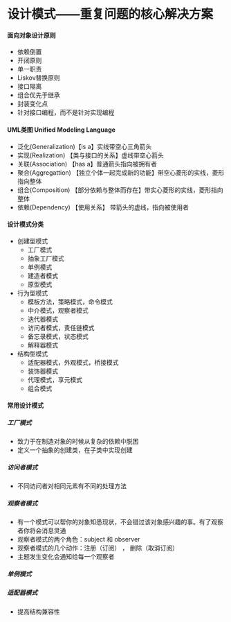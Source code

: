 # 设计模式——重复问题的核心解决方案

#### 面向对象设计原则

+ 依赖倒置
+ 开闭原则
+ 单一职责
+ Liskov替换原则
+ 接口隔离
+ 组合优先于继承
+ 封装变化点
+ 针对接口编程，而不是针对实现编程

#### UML类图 Unified Modeling Language

+ 泛化(Generalization)【is a】实线带空心三角箭头
+ 实现(Realization) 【类与接口的关系】虚线带空心箭头
+ 关联(Association) 【has a】普通箭头指向被拥有者
+ 聚合(Aggregattion) 【独立个体一起完成新的功能】带空心菱形的实线，菱形指向整体
+ 组合(Composition) 【部分依赖与整体而存在】带实心菱形的实线，菱形指向整体
+ 依赖(Dependency) 【使用关系】 带箭头的虚线，指向被使用者

#### 设计模式分类

+ 创建型模式
  + 工厂模式
  + 抽象工厂模式
  + 单例模式
  + 建造者模式
  + 原型模式
+ 行为型模式
  + 模板方法，策略模式，命令模式
  + 中介模式，观察者模式
  + 迭代器模式
  + 访问者模式，责任链模式
  + 备忘录模式，状态模式
  + 解释器模式
+ 结构型模式
  + 适配器模式，外观模式，桥接模式
  + 装饰器模式
  + 代理模式，享元模式
  + 组合模式

#### 常用设计模式

##### 工厂模式

+ 致力于在制造对象的时候从复杂的依赖中脱困
+ 定义一个抽象的创建类，在子类中实现创建

##### 访问者模式

+ 不同访问者对相同元素有不同的处理方法

##### 观察者模式

+ 有一个模式可以帮你的对象知悉现状，不会错过该对象感兴趣的事。有了观察者你将会消息灵通
+ 观察者模式的两个角色：subject 和 observer
+ 观察者模式的几个动作：注册（订阅） ， 删除（取消订阅）
+ 主题发生变化会通知给每一个观察者

##### 单例模式

##### 适配器模式

+ 提高结构兼容性

